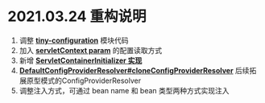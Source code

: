 # 2021.03.24 重构说明

1. 调整 [**tiny-configuration**](https://github.com/arno-angelica/learn-and-grow/tree/fourth_refactor/tiny-configuration) 模块代码
2. 加入 [**servletContext param**](https://github.com/arno-angelica/learn-and-grow/blob/fourth_refactor/user-web/src/main/java/com/arno/grow/user/web/configuration/ServletContextParamConfig.java) 的配置读取方式
3. 新增 [**ServletContainerInitializer 实现**](https://github.com/arno-angelica/learn-and-grow/blob/fourth_refactor/tiny-web/src/main/java/com/arno/learn/grow/tiny/web/servlet/ServletInitializer.java)
4. [**DefaultConfigProviderResolver#cloneConfigProviderResolver**](https://github.com/arno-angelica/learn-and-grow/blob/918de208f2fb8cbdf14f101564b62efda88b2f63/tiny-configuration/src/main/java/com/arno/learn/grow/tiny/configuration/DefaultConfigProviderResolver.java#L35) 后续拓展原型模式的ConfigProviderResolver
5. 调整注入方式，可通过 bean name 和 bean 类型两种方式实现注入